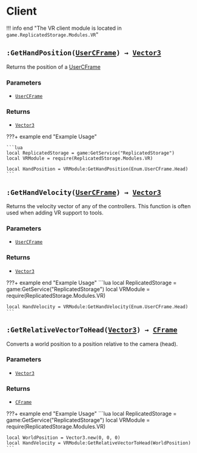 [UserCFrame]: https://create.roblox.com/docs/reference/engine/enums/UserCFrame
[CFrame]: https://create.roblox.com/docs/reference/engine/datatypes/CFrame 
[Vector3]: https://create.roblox.com/docs/reference/engine/datatypes/Vector3 
# Client
!!! info end "The VR client module is located in `game.ReplicatedStorage.Modules.VR`"

## `:GetHandPosition(`[`UserCFrame`][UserCFrame]`) → `[`Vector3`][Vector3]
Returns the position of a [UserCFrame][UserCFrame]

### Parameters
* [`UserCFrame`][UserCFrame]

### Returns
* [`Vector3`][Vector3]

???+ example end "Example Usage"

    ```lua
    local ReplicatedStorage = game:GetService("ReplicatedStorage")
    local VRModule = require(ReplicatedStorage.Modules.VR)

    local HandPosition = VRModule:GetHandPosition(Enum.UserCFrame.Head)
    ```

## `:GetHandVelocity(`[`UserCFrame`][UserCFrame]`) → `[`Vector3`][Vector3]
Returns the velocity vector of any of the controllers. This function is often used when adding VR support to tools.

### Parameters
* [`UserCFrame`][UserCFrame]

### Returns
* [`Vector3`][Vector3]

???+ example end "Example Usage"
    ```lua
    local ReplicatedStorage = game:GetService("ReplicatedStorage")
    local VRModule = require(ReplicatedStorage.Modules.VR)

    local HandVelocity = VRModule:GetHandVelocity(Enum.UserCFrame.Head)
    ```

## `:GetRelativeVectorToHead(`[`Vector3`][Vector3]`) → `[`CFrame`][CFrame]
Converts a world position to a position relative to the camera (head).

### Parameters
* [`Vector3`][Vector3]

### Returns
* [`CFrame`][CFrame]

???+ example end "Example Usage"
    ```lua
    local ReplicatedStorage = game:GetService("ReplicatedStorage")
    local VRModule = require(ReplicatedStorage.Modules.VR)

    local WorldPosition = Vector3.new(0, 0, 0)
    local HandVelocity = VRModule:GetRelativeVectorToHead(WorldPosition)
    ```